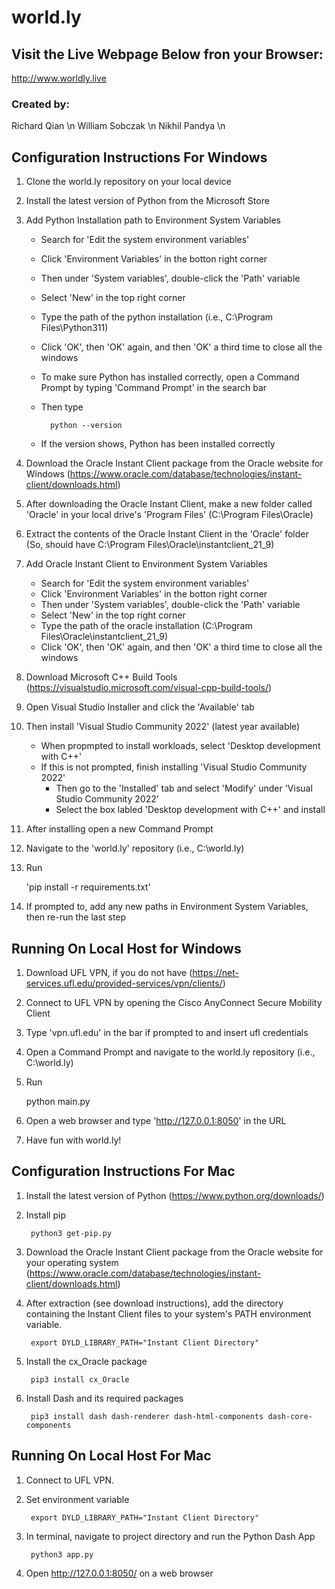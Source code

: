 # world.ly

## **Visit the Live Webpage Below fron your Browser:**
http://www.worldly.live


### **Created by:**
Richard Qian \n
William Sobczak \n
Nikhil Pandya \n

## **Configuration Instructions For Windows**

1. Clone the world.ly repository on your local device

2. Install the latest version of Python from the Microsoft Store

3. Add Python Installation path to Environment System Variables
    - Search for 'Edit the system environment variables'
    - Click 'Environment Variables' in the botton right corner
    - Then under 'System variables', double-click the 'Path' variable
    - Select 'New' in the top right corner
    - Type the path of the python installation (i.e., C:\Program Files\Python311)
    - Click 'OK', then 'OK' again, and then 'OK' a third time to close all the windows
    - To make sure Python has installed correctly, open a Command Prompt by typing 'Command Prompt' in the search bar
    - Then type
    
            python --version
    - If the version shows, Python has been installed correctly
    
4. Download the Oracle Instant Client package from the Oracle website for Windows (https://www.oracle.com/database/technologies/instant-client/downloads.html)

5. After downloading the Oracle Instant Client, make a new folder called 'Oracle' in your local drive's 'Program Files' (C:\Program Files\Oracle)

6. Extract the contents of the Oracle Instant Client in the 'Oracle' folder (So, should have C:\Program Files\Oracle\instantclient_21_9)

7. Add Oracle Instant Client to Environment System Variables
    - Search for 'Edit the system environment variables'
    - Click 'Environment Variables' in the botton right corner
    - Then under 'System variables', double-click the 'Path' variable
    - Select 'New' in the top right corner
    - Type the path of the oracle installation (C:\Program Files\Oracle\instantclient_21_9)
    - Click 'OK', then 'OK' again, and then 'OK' a third time to close all the windows
    
8.  Download Microsoft C++ Build Tools (https://visualstudio.microsoft.com/visual-cpp-build-tools/)

9.  Open Visual Studio Installer and click the 'Available' tab

10. Then install 'Visual Studio Community 2022' (latest year available)
    - When propmpted to install workloads, select 'Desktop development with C++' 
    - If this is not prompted, finish installing 'Visual Studio Community 2022'
        - Then go to the 'Installed' tab and select 'Modify' under 'Visual Studio Community 2022'
        - Select the box labled 'Desktop development with C++' and install

11. After installing open a new Command Prompt

12. Navigate to the 'world.ly' repository (i.e., C:\world.ly)

13. Run 
    
    'pip install -r requirements.txt'
    
14. If prompted to, add any new paths in Environment System Variables, then re-run the last step


## **Running On Local Host for Windows**

1. Download UFL VPN, if you do not have (https://net-services.ufl.edu/provided-services/vpn/clients/)

2. Connect to UFL VPN by opening the Cisco AnyConnect Secure Mobility Client

3. Type 'vpn.ufl.edu' in the bar if prompted to and insert ufl credentials

4. Open a Command Prompt and navigate to the world.ly repository (i.e., C:\world.ly)

5. Run

    python main.py
    
6. Open a web browser and type 'http://127.0.0.1:8050' in the URL 

7. Have fun with world.ly!



    
## **Configuration Instructions For Mac**

1. Install the latest version of Python (https://www.python.org/downloads/)
2. Install pip     
    
        python3 get-pip.py
3. Download the Oracle Instant Client package from the Oracle website for your operating system    (https://www.oracle.com/database/technologies/instant-client/downloads.html)

4. After extraction (see download instructions), add the directory containing the Instant Client files to your system's PATH environment variable.

        export DYLD_LIBRARY_PATH="Instant Client Directory"

5. Install the cx_Oracle package

        pip3 install cx_Oracle

6. Install Dash and its required packages

        pip3 install dash dash-renderer dash-html-components dash-core-components




## **Running On Local Host For Mac**

1. Connect to UFL VPN.
2. Set environment variable

        export DYLD_LIBRARY_PATH="Instant Client Directory"
3. In terminal, navigate to project directory and run the Python Dash App 

        python3 app.py
4. Open http://127.0.0.1:8050/ on a web browser



